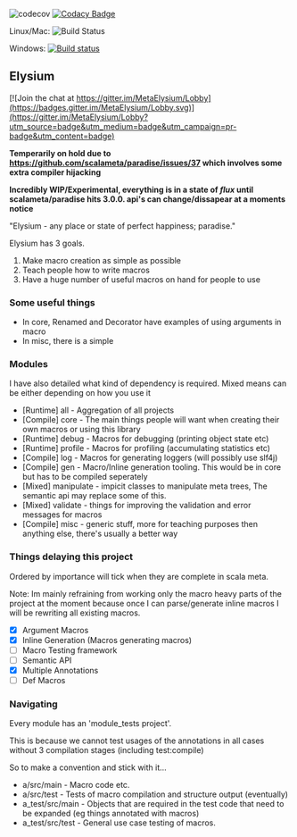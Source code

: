 ![codecov](https://codecov.io/gh/DavidDudson/Elysium/branch/master/graph/badge.svg?bloop) [![Codacy Badge](https://api.codacy.com/project/badge/Grade/696434ec2419482dbd3c95b29c28366f)](https://www.codacy.com/app/davidjohndudson/Elysium?utm_source=github.com&amp;utm_medium=referral&amp;utm_content=DavidDudson/InlineMacros&amp;utm_campaign=Badge_Grade) 

Linux/Mac: ![Build Status](https://travis-ci.org/DavidDudson/Elysium.svg?branch=master) 

Windows: [![Build status](https://ci.appveyor.com/api/projects/status/055tsw3coigqixuj?svg=true)](https://ci.appveyor.com/project/DavidDudson/inlinemacros)

## Elysium

[![Join the chat at https://gitter.im/MetaElysium/Lobby](https://badges.gitter.im/MetaElysium/Lobby.svg)](https://gitter.im/MetaElysium/Lobby?utm_source=badge&utm_medium=badge&utm_campaign=pr-badge&utm_content=badge)

**Temperarily on hold due to https://github.com/scalameta/paradise/issues/37 which involves some extra compiler hijacking**

**Incredibly WIP/Experimental, everything is in a state of *flux* until 
scalameta/paradise hits 3.0.0. api's can change/dissapear at a moments notice**

"Elysium - any place or state of perfect happiness; paradise."

Elysium has 3 goals.

1. Make macro creation as simple as possible
2. Teach people how to write macros
3. Have a huge number of useful macros on hand for people to use

### Some useful things

- In core, Renamed and Decorator have examples of using arguments in macro
- In misc, there is a simple 


### Modules

I have also detailed what kind of dependency is required. Mixed means can be either depending on how you use it

- [Runtime] all - Aggregation of all projects
- [Compile] core - The main things people will want when creating their own macros or using this library
- [Runtime] debug - Macros for debugging (printing object state etc)
- [Runtime] profile - Macros for profiling (accumulating statistics etc)
- [Compile] log - Macros for generating loggers (will possibly use slf4j)
- [Compile] gen - Macro/Inline generation tooling. This would be in core but has to be compiled seperately
- [Mixed] manipulate - impicit classes to manipulate meta trees, The semantic api may replace some of this.
- [Mixed] validate - things for improving the validation and error messages for macros
- [Compile] misc - generic stuff, more for teaching purposes then anything else, there's usually a better way


### Things delaying this project

Ordered by importance will tick when they are complete in scala meta.

Note: Im mainly refraining from working only the macro heavy parts of 
the project at the moment because once I can parse/generate inline macros 
I will be rewriting all existing macros.

- [x] Argument Macros
- [x] Inline Generation (Macros generating macros)
- [ ] Macro Testing framework
- [ ] Semantic API
- [x] Multiple Annotations
- [ ] Def Macros

### Navigating

Every module has an 'module_tests project'.

This is because we cannot test usages of the annotations in all cases 
without 3 compilation stages (including test:compile)

So to make a convention and stick with it...

- a/src/main - Macro code etc.
- a/src/test - Tests of macro compilation and structure output (eventually)
- a_test/src/main - Objects that are required in the test code that need to be expanded (eg things annotated with macros)
- a_test/src/test - General use case testing of macros.
